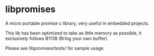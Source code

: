 libpromises
===========

A micro portable promise c library, very useful in embedded projects.

This lib has been optimized to take as little memory as possible, it exclusively follows 
BYOB (Bring your own buffer).

Please see libpromises/tests/ for sample usage. 

